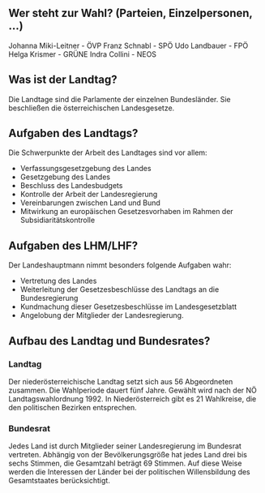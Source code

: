 ## Wer steht zur Wahl? (Parteien, Einzelpersonen, ...)
Johanna Miki-Leitner - ÖVP
Franz Schnabl - SPÖ
Udo Landbauer - FPÖ
Helga Krismer - GRÜNE
Indra Collini - NEOS
## Was ist der Landtag?
Die Landtage sind die Parlamente der einzelnen Bundesländer. Sie beschließen die österreichischen Landesgesetze.
## Aufgaben des Landtags?
Die Schwerpunkte der Arbeit des Landtages sind vor allem:

-   Verfassungsgesetzgebung des Landes
-   Gesetzgebung des Landes
-   Beschluss des Landesbudgets
-   Kontrolle der Arbeit der Landesregierung
-   Vereinbarungen zwischen Land und Bund
-   Mitwirkung an europäischen Gesetzesvorhaben im Rahmen der Subsidiaritätskontrolle

## Aufgaben des LHM/LHF?
Der Landeshauptmann nimmt besonders folgende Aufgaben wahr: 
+ Vertretung des Landes
+ Weiterleitung der Gesetzesbeschlüsse des Landtags an die Bundesregierung
+ Kundmachung dieser Gesetzesbeschlüsse im Landesgesetzblatt
+ Angelobung der Mitglieder der Landesregierung.

## Aufbau des Landtag und Bundesrates?
### Landtag
Der niederösterreichische Landtag setzt sich aus 56 Abgeordneten zusammen. Die Wahlperiode dauert fünf Jahre. Gewählt wird nach der NÖ Landtagswahlordnung 1992. In Niederösterreich gibt es 21 Wahlkreise, die den politischen Bezirken entsprechen.
### Bundesrat
Jedes Land ist durch Mitglieder seiner Landesregierung im Bundesrat vertreten. Abhängig von der Bevölkerungsgröße hat jedes Land drei bis sechs Stimmen, die Gesamtzahl beträgt 69 Stimmen. Auf diese Weise werden die Interessen der Länder bei der politischen Willensbildung des Gesamtstaates berücksichtigt.